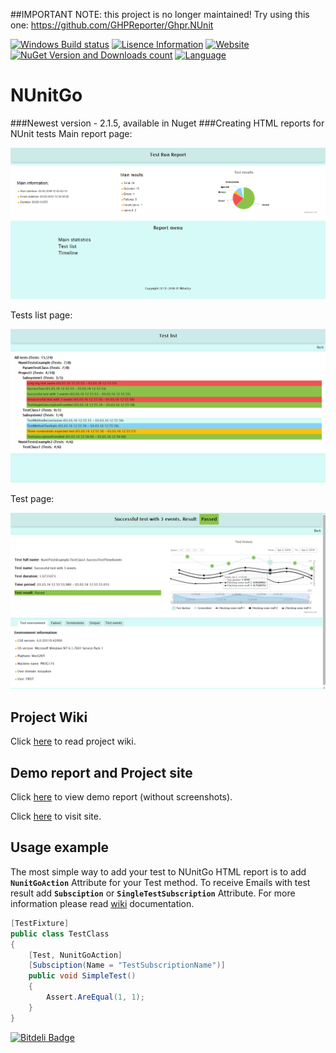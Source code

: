 ##IMPORTANT NOTE:  this project is no longer maintained! Try using this one: https://github.com/GHPReporter/Ghpr.NUnit


[![Windows Build status](https://ci.appveyor.com/api/projects/status/github/elv1s42/nunitgo?branch=master&svg=true)](https://ci.appveyor.com/project/elv1s42/nunitgo/branch/master)
[![Lisence Information](https://img.shields.io/npm/l/express.svg)](https://github.com/elv1s42/NUnitGo/blob/master/LICENSE.txt)
[![Website](https://img.shields.io/badge/Website-visit-brightgreen.svg)](http://elv1s42.github.io/NUnitGo/)
[![NuGet Version and Downloads count](https://buildstats.info/nuget/NUnitGo)](https://www.nuget.org/packages/NUnitGo/)
[![Language](http://gh-toprated.info/Badges/LanguageBadge?user=elv1s42&repo=NUnitGo&badgeSize=medium&theme=light&fontWeight=bold)](https://github.com/elv1s42/NUnitGo)

# NUnitGo
###Newest version - 2.1.5, available in Nuget
###Creating HTML reports for NUnit tests
Main report page:
<p align="center">
  <img src="https://github.com/elv1s42/NUnitGo/blob/master/ReportScreenshots/mainPage.png?raw=true" alt="Main page screenshot">
</p>
Tests list page:
<p align="center">
  <img src="https://github.com/elv1s42/NUnitGo/blob/master/ReportScreenshots/testListPage.png?raw=true" alt="Test list page screenshot">
</p>
Test page:
<p align="center">
  <img src="https://github.com/elv1s42/NUnitGo/blob/master/ReportScreenshots/testPage.png?raw=true" alt="Test page screenshot">
</p>

## Project Wiki

Click [here](https://github.com/elv1s42/NUnitGo/wiki) to read project wiki.

## Demo report and Project site

Click [here](http://elv1s42.github.io/NUnitGo/ReportExample/) to view demo report (without screenshots).

Click [here](http://elv1s42.github.io/NUnitGo/) to visit site.

##  Usage example

The most simple way to add your test to NUnitGo HTML report is to add **`NunitGoAction`** Attribute for your Test method. To receive Emails with test result add **`Subsciption`** or **`SingleTestSubscription`** Attribute. For more information please read [wiki](https://github.com/elv1s42/NUnitGo/wiki) documentation.

```csharp
[TestFixture]
public class TestClass
{
    [Test, NunitGoAction]
    [Subsciption(Name = "TestSubscriptionName")]
    public void SimpleTest()
    {
        Assert.AreEqual(1, 1);
    }
}
```


[![Bitdeli Badge](https://d2weczhvl823v0.cloudfront.net/elv1s42/nunitgo/trend.png)](https://bitdeli.com/free "Bitdeli Badge")

